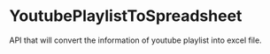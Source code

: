 # YoutubePlaylistToSpreadsheet

API that will convert the information of youtube playlist into excel file.
